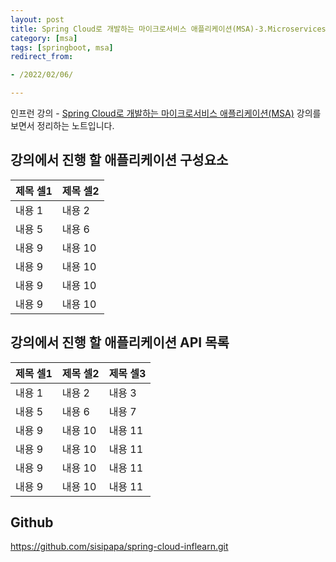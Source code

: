 ```yaml
---
layout: post
title: Spring Cloud로 개발하는 마이크로서비스 애플리케이션(MSA)-3.Microservices
category: [msa]
tags: [springboot, msa]
redirect_from:

- /2022/02/06/

---
```


인프런 강의 - [Spring Cloud로 개발하는 마이크로서비스 애플리케이션(MSA)](https://www.inflearn.com/course/%EC%8A%A4%ED%94%84%EB%A7%81-%ED%81%B4%EB%9D%BC%EC%9A%B0%EB%93%9C-%EB%A7%88%EC%9D%B4%ED%81%AC%EB%A1%9C%EC%84%9C%EB%B9%84%EC%8A%A4/dashboard) 강의를 보면서 정리하는 노트입니다.  

## 강의에서 진행 할 애플리케이션 구성요소    
|제목 셀1|제목 셀2|
|---|---|
|내용 1|내용 2|
|내용 5|내용 6|
|내용 9|내용 10|
|내용 9|내용 10|
|내용 9|내용 10|
|내용 9|내용 10|

## 강의에서 진행 할 애플리케이션 API 목록  
|제목 셀1|제목 셀2|제목 셀3|
|---|---|---|
|내용 1|내용 2|내용 3|
|내용 5|내용 6|내용 7|
|내용 9|내용 10|내용 11|
|내용 9|내용 10|내용 11|
|내용 9|내용 10|내용 11|
|내용 9|내용 10|내용 11|


## Github
<https://github.com/sisipapa/spring-cloud-inflearn.git>  




